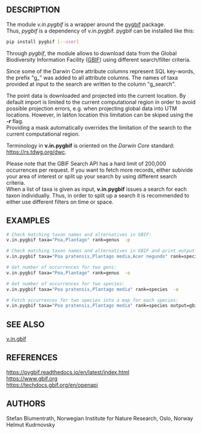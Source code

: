 ## DESCRIPTION

The module *v.in.pygbif* is a wrapper around the
[pygbif](https://pygbif.readthedocs.io/en/latest/index.html) package.  
Thus, *pygbif* is a dependency of v.in.pygbif. pygbif can be installed
like this:

```sh
pip install pygbif [--user]
```

Through *pygbif*, the module allows to download data from the Global
Biodiversity Information Facility ([GBIF](https://www.gbif.org)) using
different search/filter criteria.

Since some of the Darwin Core attribute columns represent SQL key-words,
the prefix "g\_" was added to all attribute columns. The names of taxa
provided at input to the search are written to the column "g\_search".

The point data is downloaded and projected into the current location. By
default import is limited to the current computational region in order
to avoid possible projection errors, e.g. when projecting global data
into UTM locations. However, in lat⁄lon location this limitation can be
skiped using the ***-r*** flag.  
Providing a mask automatically overrides the limitation of the search to
the current computational region.

Terminology in **v.in.pygbif** is oriented on the *Darwin Core*
standard: <https://rs.tdwg.org/dwc>.

Please note that the GBIF Search API has a hard limit of 200,000
occurrences per request. If you want to fetch more records, either
subivide your area of interest or split up your search by using
different search criteria.  
When a list of taxa is given as input, **v.in.pygbif** issues a search
for each taxon individually. Thus, in order to split up a search it is
recommended to either use different filters on time or space.

## EXAMPLES

```sh
# Check matching taxon names and alternatives in GBIF:
v.in.pygbif taxa="Poa,Plantago" rank=genus  -p

# Check matching taxon names and alternatives in GBIF and print output in table:
v.in.pygbif taxa="Poa pratensis,Plantago media,Acer negundo" rank=species -t

# Get number of occurrences for two geni:
v.in.pygbif taxa="Poa,Plantago" rank=genus  -o

# Get number of occurrences for two species:
v.in.pygbif taxa="Poa pratensis,Plantago media" rank=species  -o

# Fetch occurrences for two species into a map for each species:
v.in.pygbif taxa="Poa pratensis,Plantago media" rank=species output=gbif -i

```

## SEE ALSO

[v.in.gbif](v.in.gbif.md)

## REFERENCES

<https://pygbif.readthedocs.io/en/latest/index.html>  
<https://www.gbif.org>  
<https://techdocs.gbif.org/en/openapi>

## AUTHORS

Stefan Blumentrath, Norwegian Institute for Nature Research, Oslo,
Norway  
Helmut Kudrnovsky
